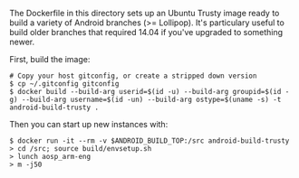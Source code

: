 The Dockerfile in this directory sets up an Ubuntu Trusty image ready to build
a variety of Android branches (>= Lollipop). It's particulary useful to build
older branches that required 14.04 if you've upgraded to something newer.

First, build the image:
```
# Copy your host gitconfig, or create a stripped down version
$ cp ~/.gitconfig gitconfig
$ docker build --build-arg userid=$(id -u) --build-arg groupid=$(id -g) --build-arg username=$(id -un) --build-arg ostype=$(uname -s) -t android-build-trusty .
```

Then you can start up new instances with:
```
$ docker run -it --rm -v $ANDROID_BUILD_TOP:/src android-build-trusty
> cd /src; source build/envsetup.sh
> lunch aosp_arm-eng
> m -j50
```
